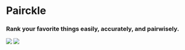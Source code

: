 # Pairckle
### Rank your favorite things easily, accurately, and pairwisely.
<img src='https://www.jakeo.dev/images/pairckle-ss-1.png' />
<img src='https://www.jakeo.dev/images/pairckle-ss-2.png' />
